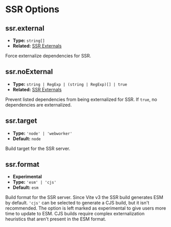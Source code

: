 # SSR Options

## ssr.external

- **Type:** `string[]`
- **Related:** [SSR Externals](/guide/ssr#ssr-externals)

Force externalize dependencies for SSR.

## ssr.noExternal

- **Type:** `string | RegExp | (string | RegExp)[] | true`
- **Related:** [SSR Externals](/guide/ssr#ssr-externals)

Prevent listed dependencies from being externalized for SSR. If `true`, no dependencies are externalized.

## ssr.target

- **Type:** `'node' | 'webworker'`
- **Default:** `node`

Build target for the SSR server.

## ssr.format

- **Experimental**
- **Type:** `'esm' | 'cjs'`
- **Default:** `esm`

Build format for the SSR server. Since Vite v3 the SSR build generates ESM by default. `'cjs'` can be selected to generate a CJS build, but it isn't recommended. The option is left marked as experimental to give users more time to update to ESM. CJS builds require complex externalization heuristics that aren't present in the ESM format.
